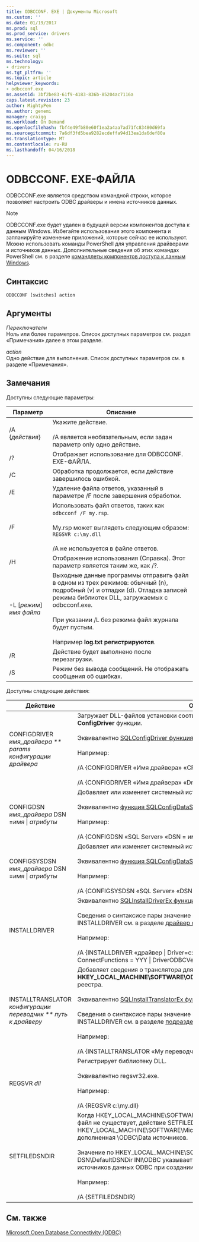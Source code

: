 ```yaml
---
title: ODBCCONF. EXE | Документы Microsoft
ms.custom: ''
ms.date: 01/19/2017
ms.prod: sql
ms.prod_service: drivers
ms.service: ''
ms.component: odbc
ms.reviewer: ''
ms.suite: sql
ms.technology:
- drivers
ms.tgt_pltfrm: ''
ms.topic: article
helpviewer_keywords:
- odbcconf.exe
ms.assetid: 3bf2be83-61f9-4183-836b-85204ac7116a
caps.latest.revision: 23
author: MightyPen
ms.author: genemi
manager: craigg
ms.workload: On Demand
ms.openlocfilehash: fbf4e49fb80e60f1ea2a4aa7ad71fc83480d69fa
ms.sourcegitcommit: 7a6df3fd5bea9282ecdeffa94d13ea1da6def80a
ms.translationtype: MT
ms.contentlocale: ru-RU
ms.lasthandoff: 04/16/2018
---
```

# <a name="odbcconfexe"></a>ODBCCONF. EXE-ФАЙЛА
ODBCCONF.exe является средством командной строки, которое позволяет настроить ODBC драйверы и имена источников данных.  
  
> [!NOTE]  
>  ODBCCONF.exe будет удален в будущей версии компонентов доступа к данным Windows. Избегайте использования этого компонента и запланируйте изменение приложений, которые сейчас ее используют. Можно использовать команды PowerShell для управления драйверами и источников данных. Дополнительные сведения об этих командах PowerShell см. в разделе [командлеты компонентов доступа к данным Windows](https://technet.microsoft.com/library/hh771019.aspx).  
  
## <a name="syntax"></a>Синтаксис  
  
```  
ODBCCONF [switches] action  
```  
  
## <a name="arguments"></a>Аргументы  
 *Переключатели*  
 Ноль или более параметров. Список доступных параметров см. раздел «Примечания» далее в этом разделе.  
  
 *action*  
 Одно действие для выполнения. Список доступных параметров см. в разделе «Примечания».  
  
## <a name="remarks"></a>Замечания  
 Доступны следующие параметры:  
  
|Параметр|Описание|  
|------------|-----------------|  
|/A {*действия*}|Укажите действие.<br /><br /> /A является необязательным, если задан параметр only одно действие.|  
|/?|Отображает использование для ODBCCONF. EXE-ФАЙЛА.|  
|/C|Обработка продолжается, если действие завершилось ошибкой.|  
|/E|Удаление файла ответов, указанный в параметре /F после завершения обработки.|  
|/F|Использовать файл ответов, таких как `odbcconf /F my.rsp`.<br /><br /> My.rsp может выглядеть следующим образом: `REGSVR c:\my.dll`<br /><br /> /A не используется в файле ответов.|  
|/H|Отображение использования (Справка). Этот параметр является таким же, как /?.|  
|-L [*режим*] *имя файла*|Выходные данные программы отправить файл в одном из трех режимов: обычный (n), подробный (v) и отладки (d). Отладка записей режима библиотек DLL, загружаемых с odbcconf.exe.<br /><br /> При указании /L без режима файл журнала будет пустым.<br /><br /> Например **log.txt регистрируются**.|  
|/R|Действие будет выполнено после перезагрузки.|  
|/S|Режим без вывода сообщений. Не отображать сообщения об ошибках.|  
  
 Доступны следующие действия:  
  
|Действие|Описание|  
|------------|-----------------|  
|CONFIGDRIVER *имя_драйвера ** params конфигурации драйвера*|Загружает DLL-файлов установки соответствующего драйвера и вызовы **ConfigDriver** функции.<br /><br /> Эквивалентно [SQLConfigDriver функция](../odbc/reference/syntax/sqlconfigdriver-function.md).<br /><br /> Например:<br /><br /> /A {CONFIGDRIVER «Имя драйвера» «CPTimeout = 60»}<br /><br /> /A {CONFIGDRIVER «Имя драйвера» «DriverODBCVer = 03.80»}|  
|CONFIGDSN *имя_драйвера* DSN =*имя* &#124; *атрибуты*|Добавляет или изменяет системный источник данных.<br /><br /> Эквивалентно [функция SQLConfigDataSource](../odbc/reference/syntax/sqlconfigdatasource-function.md).<br /><br /> Например:<br /><br /> /A {CONFIGDSN «SQL Server» «DSN = имя &#124; Server = srv»}|  
|CONFIGSYSDSN *имя_драйвера* DSN =*имя* &#124; *атрибуты*|Добавляет или изменяет системный источник данных.<br /><br /> Эквивалентно [функция SQLConfigDataSource](../odbc/reference/syntax/sqlconfigdatasource-function.md).<br /><br /> Например:<br /><br /> /A {CONFIGSYSDSN «SQL Server» «DSN = имя &#124; Server = srv»}|  
|INSTALLDRIVER|Эквивалентно [SQLInstallDriverEx функция](../odbc/reference/syntax/sqlinstalldriverex-function.md).<br /><br /> Сведения о синтаксисе пары значение ключевого слова, передаваемый INSTALLDRIVER см. в разделе [драйвер спецификации подразделов](../odbc/reference/install/driver-specification-subkeys.md).<br /><br /> Например:<br /><br /> /A {INSTALLDRIVER «драйвер &#124; Driver=c:\your.dll &#124; Setup=c:\your.dll &#124; APILevel = 2 &#124; ConnectFunctions = YYY &#124; DriverODBCVer = 03.50 &#124; FileUsage = 0 &#124; SQLLevel = 1»}|  
|INSTALLTRANSLATOR *конфигурации переводчик ** путь к драйверу*|Добавляет сведения о транслятора для **HKEY_LOCAL_MACHINE\SOFTWARE\ODBC\ODBCINST. Трансляторы INI\ODBC** раздел реестра.<br /><br /> Эквивалентно [SQLInstallTranslatorEx функция](../odbc/reference/syntax/sqlinstalltranslatorex-function.md).<br /><br /> Сведения о синтаксисе пары значение ключевого слова, передаваемый INSTALLDRIVER см. в разделе [подразделов спецификации переводчик](../odbc/reference/install/translator-specification-subkeys.md).<br /><br /> Например:<br /><br /> /A {INSTALLTRANSLATOR «My переводчик &#124; Translator=c:\my.dll &#124; Setup=c:\my.dll»}|  
|REGSVR *dll*|Регистрирует библиотеку DLL.<br /><br /> Эквивалентно regsvr32.exe.<br /><br /> Например:<br /><br /> /A {REGSVR c:\my.dll}|  
|SETFILEDSNDIR|Когда HKEY_LOCAL_MACHINE\SOFTWARE\ODBC\ODBC. DSN\DefaultDSNDir INI\ODBC файл не существует, действие SETFILEDSNDIR создаст его и присвойте ей значение в HKEY_LOCAL_MACHINE\SOFTWARE\Microsoft\Windows\CurrentVersion\CommonFilesDir, дополненная \ODBC\Data источников.<br /><br /> Значение по HKEY_LOCAL_MACHINE\SOFTWARE\ODBC\ODBC. Файл DSN\DefaultDSNDir INI\ODBC указывает расположение по умолчанию, администратор источников данных ODBC при создании источника данных на основе файлов.<br /><br /> Например:<br /><br /> /A {SETFILEDSNDIR}|  
  
## <a name="see-also"></a>См. также  
 [Microsoft Open Database Connectivity (ODBC)](../odbc/microsoft-open-database-connectivity-odbc.md)
